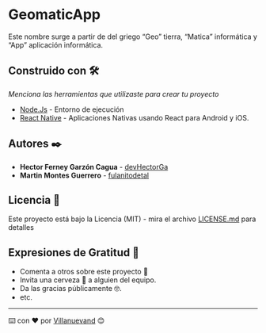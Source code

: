 # GeomaticApp

Este nombre surge a partir de del
griego “Geo” tierra, “Matica” informática y “App” aplicación informática.

## Construido con 🛠️

_Menciona las herramientas que utilizaste para crear tu proyecto_

* [Node.Js](https://nodejs.org/es/) - Entorno de ejecución
* [React Native](https://facebook.github.io/react-native/) - Aplicaciones Nativas usando React para Android y iOS.

## Autores ✒️

* **Hector Ferney Garzón Cagua** - [devHectorGa](https://github.com/devHectorGa)
* **Martin Montes Guerrero** - [fulanitodetal](#fulanito-de-tal)

## Licencia 📄

Este proyecto está bajo la Licencia (MIT) - mira el archivo [LICENSE.md](LICENSE.md) para detalles

## Expresiones de Gratitud 🎁

* Comenta a otros sobre este proyecto 📢
* Invita una cerveza 🍺 a alguien del equipo. 
* Da las gracias públicamente 🤓.
* etc.



---
⌨️ con ❤️ por [Villanuevand](https://github.com/Villanuevand) 😊